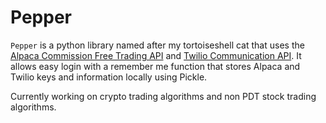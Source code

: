 # Pepper

`Pepper` is a python library named after my tortoiseshell cat that uses the [Alpaca Commission Free Trading API](https://alpaca.markets) and [Twilio Communication API](https://twilio.com). It allows easy login with a remember me function that stores Alpaca and Twilio keys and information locally using Pickle. 

Currently working on crypto trading algorithms and non PDT stock trading algorithms.

